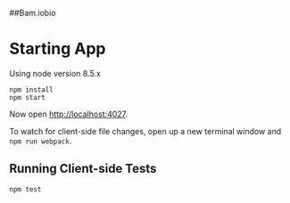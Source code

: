 ##Bam.iobio

# Starting App

Using node version 8.5.x

```
npm install
npm start
```

Now open [http://localhost:4027](http://localhost:4027).

To watch for client-side file changes, open up a new terminal window and `npm run webpack`.

## Running Client-side Tests

`npm test`